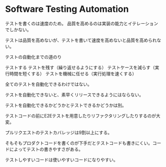 # Software Testing Automation

テストを書くのは速度のため。
品質を高めるのは実装の能力とイテレーションでしかない。

テストは品質を高めないが、テストを書いて速度を高めないと品質を高められない。

テストの自動化までの道のり

テストする
テストを残す（繰り返せるようにする）
テストケースを減らす（実行時間を短くする）
テストを機械に任せる（実行処理を速くする）

全てのテストを自動化できるわけではない。

テストを自動化できないと、素早くリリースできるようにはならない。

テストを自動化できるかどうかとテストできるかどうかは別。

テストコードの前にE2Eテストを用意したりリファクタリングしたりするのが大変。

プルリクエストのテストカバレッジは9割以上にする。

そもそもプロダクトコードを書くのが下手だとテストコードも書きにくい。コードによってテストの書きやすさがある。

テストしやすいコードは使いやすいコードになりやすい。
